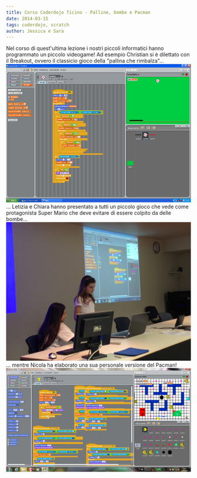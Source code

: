 ```yaml
---
title: Corso Coderdojo Ticino - Palline, bombe e Pacman
date: 2014-03-15
tags: coderdojo, scratch
author: Jessica e Sara
---
```


Nel corso di quest'ultima lezione i nostri piccoli informatici hanno programmato un piccolo videogame! Ad esempio Christian si è dilettato con il Breakout, ovvero il classicio gioco della "pallina che rimbalza"...
<img src="/images/corsi/coderdojo4-1.JPG" alt="La pallina che rimbalza">
<br/>... Letizia e Chiara hanno presentato a tutti un piccolo gioco che vede come protagonista Super Mario che deve evitare di essere colpito da delle bombe...
<img src="/images/corsi/coderdojo4-2.JPG" alt="Super Mario e le bombe">
<br/>... mentre Nicola ha elaborato una sua personale versione del Pacman!
<img src="/images/corsi/coderdojo4-3.JPG" alt="L'evoluzione di Pacman">
